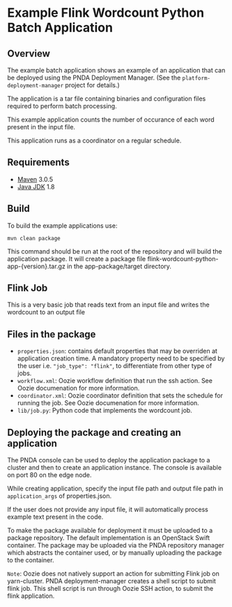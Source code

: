 # Example Flink Wordcount Python Batch Application

## Overview

The example batch application shows an example of an application that can be deployed using the PNDA Deployment Manager. (See the `platform-deployment-manager` project for details.)

The application is a tar file containing binaries and configuration files required to perform batch processing. 

This example application counts the number of occurance of each word present in the input file.

This application runs as a coordinator on a regular schedule.

## Requirements

* [Maven](https://maven.apache.org/docs/3.0.5/release-notes.html) 3.0.5
* [Java JDK](https://docs.oracle.com/javase/8/docs/technotes/guides/install/install_overview.html) 1.8

## Build

To build the example applications use:

````
mvn clean package
````

This command should be run at the root of the repository and will build the application package. It will create a package file flink-wordcount-python-app-{version}.tar.gz in the app-package/target directory. 

## Flink Job

This is a very basic job that reads text from an input file and writes the wordcount to an output file

## Files in the package

- `properties.json`: contains default properties that may be overriden at application creation time. A mandatory property need to be specified by the user i.e. `"job_type": "flink"`, to differentiate from other type of jobs.
- `workflow.xml`: Oozie workflow definition that run the ssh action. See Oozie documenation for more information.
- `coordinator.xml`: Oozie coordinator definition that sets the schedule for running the job. See Oozie documenation for more information.
- `lib/job.py`: Python code that implements the wordcount job.

## Deploying the package and creating an application

The PNDA console can be used to deploy the application package to a cluster and then to create an application instance. The console is available on port 80 on the edge node.

While creating application, specify the input file path and output file path in `application_args` of properties.json.

If the user does not provide any input file, it will automatically process example text present in the code.

To make the package available for deployment it must be uploaded to a package repository. The default implementation is an OpenStack Swift container. The package may be uploaded via the PNDA repository manager which abstracts the container used, or by manually uploading the package to the container.

`Note`: Oozie does not natively support an action for submitting Flink job on yarn-cluster.  PNDA deployment-manager creates a shell script to submit flink job. This shell script is run through Oozie SSH action, to submit the flink application.
